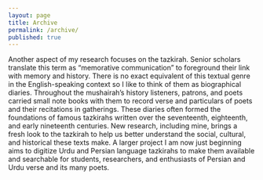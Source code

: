 ```yaml
---
layout: page
title: Archive
permalink: /archive/
published: true
---
```


Another aspect of my research focuses on the tazkirah. Senior scholars translate this term as “memorative communication” to foreground their link with memory and history. There is no exact equivalent of this textual genre in the English-speaking context so I like to think of them as biographical diaries. Throughout the mushairah’s history listeners, patrons, and poets carried small note books with them to record verse and particulars of poets and their recitations in gatherings. These diaries often formed the foundations of famous tazkirahs written over the seventeenth, eighteenth, and early nineteenth centuries. New research, including mine, brings a fresh look to the tazkirah to help us better understand the social, cultural, and historical these texts make. A larger project I am now just beginning aims to digitize Urdu and Persian language tazkirahs to make them available and searchable for students, researchers, and enthusiasts of Persian and Urdu verse and its many poets.
